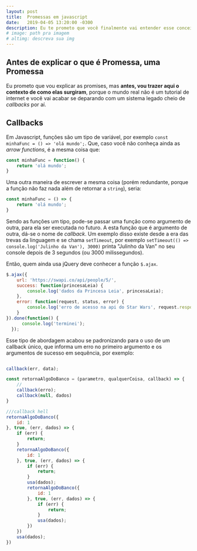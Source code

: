 ```yaml
---
layout: post
title:  Promessas em javascript
date:   2019-04-05 13:20:00 -0300
description: Eu te prometo que você finalmente vai entender esse conceito do javascript e seus usos reais depois de ler este texto.
# image: path pra imagem
# altimg: descreva sua img
---
```

## Antes de explicar o que é Promessa, uma Promessa

Eu prometo que vou explicar as promises, mas **antes, vou trazer aqui o contexto de como elas surgiram**, porque o mundo real não é um tutorial de internet e você vai acabar se deparando com um sistema legado cheio de *callbacks* por aí.

## Callbacks

Em Javascript, funções são um tipo de variável, por exemplo `const minhaFunc = () => 'olá mundo';`. Que, caso você não conheça ainda as *arrow functions*, é a mesma coisa que:
~~~ javascript
const minhaFunc = function() {
    return 'olá mundo';
}
~~~
Uma outra maneira de escrever a mesma coisa (porém redundante, porque a função não faz nada além de retornar a `string`), seria:
~~~ javascript
const minhaFunc = () => {
    return 'olá mundo';
}
~~~

Sendo as funções um tipo, pode-se passar uma função como argumento de outra, para ela ser executada no futuro. A esta função que é argumento de outra, dá-se o nome de *callback*. Um exemplo disso existe desde a era das trevas da linguagem e se chama `setTimeout`, por exemplo `setTimeout(() => console.log('Julinho da Van'), 3000)` printa "Julinho da Van" no seu console depois de 3 segundos (ou 3000 milissegundos).

Então, quem ainda usa jQuery deve conhecer a função `$.ajax`.
~~~ javascript
$.ajax({
    url: 'https://swapi.co/api/people/5/',
    success: function(princesaLeia) {
        console.log('dados da Princesa Leia', princesaLeia);
    },
    error: function(request, status, error) {
        console.log('erro de acesso na api do Star Wars', request.responseText);
    }
}).done(function() {
      console.log('terminei');
  });
~~~
Esse tipo de abordagem acabou se padronizando para o uso de um callback único, que informa um erro no primeiro argumento e os argumentos de sucesso em sequência, por exemplo:
~~~ javascript

callback(err, data);

const retornaAlgoDoBanco = (parametro, qualquerCoisa, callback) => {
    //
    callback(erro);
    callback(null, dados)
}

///callback hell
retornaAlgoDoBanco({
    id: 1
}, true, (err, dados) => {
    if (err) {
        return;
    }
    retornaAlgoDoBanco({
        id: 1
    }, true, (err, dados) => {
        if (err) {
            return;
        }
        usa(dados);
        retornaAlgoDoBanco({
            id: 1
        }, true, (err, dados) => {
            if (err) {
                return;
            }
            usa(dados);
        })
    })
    usa(dados);
})
~~~